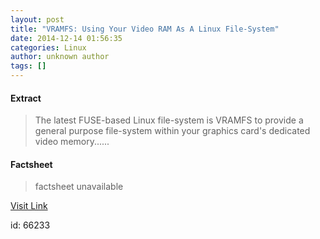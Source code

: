 ```yaml
---
layout: post
title: "VRAMFS: Using Your Video RAM As A Linux File-System"
date: 2014-12-14 01:56:35
categories: Linux
author: unknown author
tags: []
---
```



#### Extract
>The latest FUSE-based Linux file-system is VRAMFS to provide a general purpose file-system within your graphics card's dedicated video memory......

#### Factsheet
>factsheet unavailable

[Visit Link](http://www.phoronix.com/vr.php?view=MTg2MjI)

id:   66233


